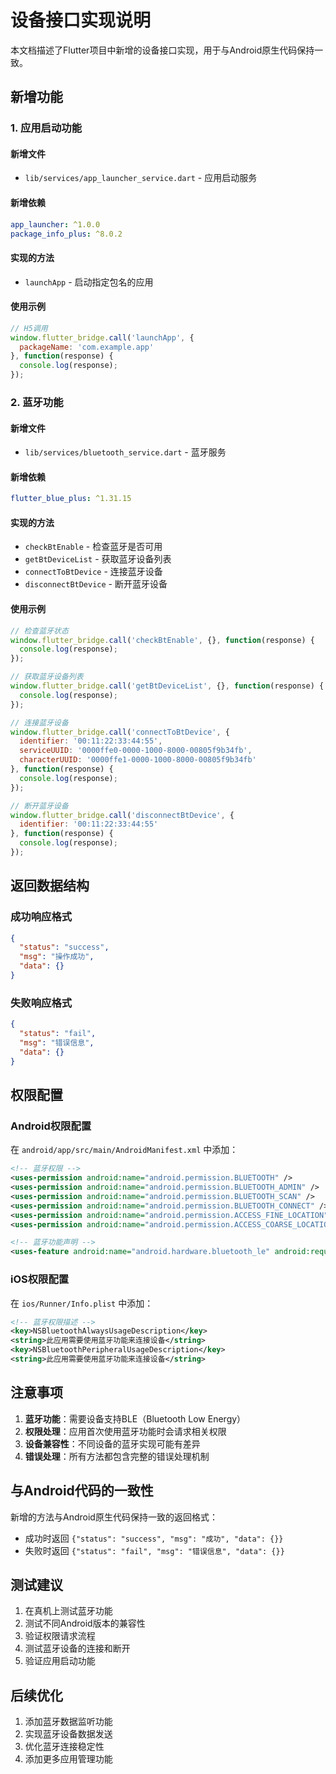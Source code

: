 # 设备接口实现说明

本文档描述了Flutter项目中新增的设备接口实现，用于与Android原生代码保持一致。

## 新增功能

### 1. 应用启动功能

#### 新增文件
- `lib/services/app_launcher_service.dart` - 应用启动服务

#### 新增依赖
```yaml
app_launcher: ^1.0.0
package_info_plus: ^8.0.2
```

#### 实现的方法
- `launchApp` - 启动指定包名的应用

#### 使用示例
```javascript
// H5调用
window.flutter_bridge.call('launchApp', {
  packageName: 'com.example.app'
}, function(response) {
  console.log(response);
});
```

### 2. 蓝牙功能

#### 新增文件
- `lib/services/bluetooth_service.dart` - 蓝牙服务

#### 新增依赖
```yaml
flutter_blue_plus: ^1.31.15
```

#### 实现的方法
- `checkBtEnable` - 检查蓝牙是否可用
- `getBtDeviceList` - 获取蓝牙设备列表
- `connectToBtDevice` - 连接蓝牙设备
- `disconnectBtDevice` - 断开蓝牙设备

#### 使用示例
```javascript
// 检查蓝牙状态
window.flutter_bridge.call('checkBtEnable', {}, function(response) {
  console.log(response);
});

// 获取蓝牙设备列表
window.flutter_bridge.call('getBtDeviceList', {}, function(response) {
  console.log(response);
});

// 连接蓝牙设备
window.flutter_bridge.call('connectToBtDevice', {
  identifier: '00:11:22:33:44:55',
  serviceUUID: '0000ffe0-0000-1000-8000-00805f9b34fb',
  characterUUID: '0000ffe1-0000-1000-8000-00805f9b34fb'
}, function(response) {
  console.log(response);
});

// 断开蓝牙设备
window.flutter_bridge.call('disconnectBtDevice', {
  identifier: '00:11:22:33:44:55'
}, function(response) {
  console.log(response);
});
```

## 返回数据结构

### 成功响应格式
```json
{
  "status": "success",
  "msg": "操作成功",
  "data": {}
}
```

### 失败响应格式
```json
{
  "status": "fail",
  "msg": "错误信息",
  "data": {}
}
```

## 权限配置

### Android权限配置
在 `android/app/src/main/AndroidManifest.xml` 中添加：

```xml
<!-- 蓝牙权限 -->
<uses-permission android:name="android.permission.BLUETOOTH" />
<uses-permission android:name="android.permission.BLUETOOTH_ADMIN" />
<uses-permission android:name="android.permission.BLUETOOTH_SCAN" />
<uses-permission android:name="android.permission.BLUETOOTH_CONNECT" />
<uses-permission android:name="android.permission.ACCESS_FINE_LOCATION" />
<uses-permission android:name="android.permission.ACCESS_COARSE_LOCATION" />

<!-- 蓝牙功能声明 -->
<uses-feature android:name="android.hardware.bluetooth_le" android:required="true" />
```

### iOS权限配置
在 `ios/Runner/Info.plist` 中添加：

```xml
<!-- 蓝牙权限描述 -->
<key>NSBluetoothAlwaysUsageDescription</key>
<string>此应用需要使用蓝牙功能来连接设备</string>
<key>NSBluetoothPeripheralUsageDescription</key>
<string>此应用需要使用蓝牙功能来连接设备</string>
```

## 注意事项

1. **蓝牙功能**：需要设备支持BLE（Bluetooth Low Energy）
2. **权限处理**：应用首次使用蓝牙功能时会请求相关权限
3. **设备兼容性**：不同设备的蓝牙实现可能有差异
4. **错误处理**：所有方法都包含完整的错误处理机制

## 与Android代码的一致性

新增的方法与Android原生代码保持一致的返回格式：

- 成功时返回 `{"status": "success", "msg": "成功", "data": {}}`
- 失败时返回 `{"status": "fail", "msg": "错误信息", "data": {}}`

## 测试建议

1. 在真机上测试蓝牙功能
2. 测试不同Android版本的兼容性
3. 验证权限请求流程
4. 测试蓝牙设备的连接和断开
5. 验证应用启动功能

## 后续优化

1. 添加蓝牙数据监听功能
2. 实现蓝牙设备数据发送
3. 优化蓝牙连接稳定性
4. 添加更多应用管理功能 